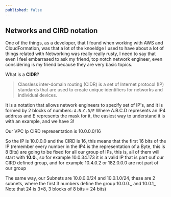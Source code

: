 ```yaml
---
published: false
---
```

## Networks and CIRD notation

One of the things, as a developer, that I found when working with AWS and CloudFormation, was that a lot of the knoeldge I used to have about a lot of things related with Networking was really really rusty, I need to say that even I feel embarrased to ask my friend, top notch network engineer, even considering is my friend because they are very basic topics.

What is a **CIDR**?
>Classless inter-domain routing (CIDR) is a set of Internet protocol (IP) standards that are used to create unique identifiers for networks and individual devices.

It is a notation that allows network engineers to specify set of IP's, and it is formed by 2 blocks of numbers:
`A.B.C.D/E`
Where A.B.C.D represents an IP4 address and E represents the mask for it, the easiest way to understand it is with an example, and we have 3!

Our VPC Ip CIRD representation is 10.0.0.0/16

So the IP is 10.0.0.0 and the CIRD is 16, this means that the first 16 bits of the IP (remember every number in the IP4 is the representation of a Byte, this is 8 Bits) are going to be fixed for all our group of IPs, this is, all of them will start with **10.0.**, so for example 10.0.34.173 it is a valid IP that is part ouf our CIRD defined group, and for example 10.4.0.2 or 182.0.0.0 are not part of our group 

The same way, our Subnets are 10.0.0.0/24 and 10.0.1.0/24, these are 2 subnets, where the first 3 numbers define the group 10.0.0._ and 10.0.1_ 
Note that 24 is 3*8, 3 blocks of 8 bits = 24 bits)
